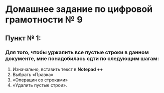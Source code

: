 # Домашнее задание по цифровой грамотности № 9
## Пункт № 1:
### Для того, чтобы уджалить все пустые строки в данном документе, мне понадобилась сдти по следующим шагам:
1. Изначально, вставить текст в **Notepad ++**
2. Выбрать «Правка»
3. «Операции со строками»
4. «Удалить пустые строи».
